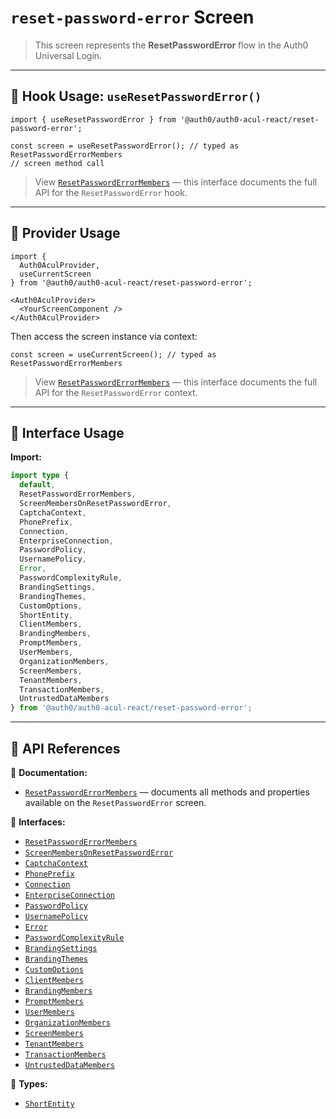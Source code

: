 # `reset-password-error` Screen

> This screen represents the **ResetPasswordError** flow in the Auth0 Universal Login.

---

## 🔹 Hook Usage: `useResetPasswordError()`

```tsx
import { useResetPasswordError } from '@auth0/auth0-acul-react/reset-password-error';

const screen = useResetPasswordError(); // typed as ResetPasswordErrorMembers
// screen method call
```

> View [`ResetPasswordErrorMembers`](https://auth0.github.io/universal-login/interfaces/Classes.ResetPasswordErrorMembers.html) — this interface documents the full API for the `ResetPasswordError` hook.

---

## 🔹 Provider Usage

```tsx
import {
  Auth0AculProvider,
  useCurrentScreen
} from '@auth0/auth0-acul-react/reset-password-error';

<Auth0AculProvider>
  <YourScreenComponent />
</Auth0AculProvider>
```

Then access the screen instance via context:

```tsx
const screen = useCurrentScreen(); // typed as ResetPasswordErrorMembers
```

> View [`ResetPasswordErrorMembers`](https://auth0.github.io/universal-login/interfaces/Classes.ResetPasswordErrorMembers.html) — this interface documents the full API for the `ResetPasswordError` context.

---

## 🔹 Interface Usage

**Import:**

```ts
import type {
  default,
  ResetPasswordErrorMembers,
  ScreenMembersOnResetPasswordError,
  CaptchaContext,
  PhonePrefix,
  Connection,
  EnterpriseConnection,
  PasswordPolicy,
  UsernamePolicy,
  Error,
  PasswordComplexityRule,
  BrandingSettings,
  BrandingThemes,
  CustomOptions,
  ShortEntity,
  ClientMembers,
  BrandingMembers,
  PromptMembers,
  UserMembers,
  OrganizationMembers,
  ScreenMembers,
  TenantMembers,
  TransactionMembers,
  UntrustedDataMembers
} from '@auth0/auth0-acul-react/reset-password-error';
```

---

## 🔸 API References

📝 **Documentation:**  
- [`ResetPasswordErrorMembers`](https://auth0.github.io/universal-login/interfaces/Classes.ResetPasswordErrorMembers.html) — documents all methods and properties available on the `ResetPasswordError` screen.

📃 **Interfaces:**
- [`ResetPasswordErrorMembers`](https://auth0.github.io/universal-login/interfaces/Classes.ResetPasswordErrorMembers.html)
- [`ScreenMembersOnResetPasswordError`](https://auth0.github.io/universal-login/interfaces/Classes.ScreenMembersOnResetPasswordError.html)
- [`CaptchaContext`](https://auth0.github.io/universal-login/interfaces/Classes.CaptchaContext.html)
- [`PhonePrefix`](https://auth0.github.io/universal-login/interfaces/Classes.PhonePrefix.html)
- [`Connection`](https://auth0.github.io/universal-login/interfaces/Classes.Connection.html)
- [`EnterpriseConnection`](https://auth0.github.io/universal-login/interfaces/Classes.EnterpriseConnection.html)
- [`PasswordPolicy`](https://auth0.github.io/universal-login/interfaces/Classes.PasswordPolicy.html)
- [`UsernamePolicy`](https://auth0.github.io/universal-login/interfaces/Classes.UsernamePolicy.html)
- [`Error`](https://auth0.github.io/universal-login/interfaces/Classes.Error.html)
- [`PasswordComplexityRule`](https://auth0.github.io/universal-login/interfaces/Classes.PasswordComplexityRule.html)
- [`BrandingSettings`](https://auth0.github.io/universal-login/interfaces/Classes.BrandingSettings.html)
- [`BrandingThemes`](https://auth0.github.io/universal-login/interfaces/Classes.BrandingThemes.html)
- [`CustomOptions`](https://auth0.github.io/universal-login/interfaces/Classes.CustomOptions.html)
- [`ClientMembers`](https://auth0.github.io/universal-login/interfaces/Classes.ClientMembers.html)
- [`BrandingMembers`](https://auth0.github.io/universal-login/interfaces/Classes.BrandingMembers.html)
- [`PromptMembers`](https://auth0.github.io/universal-login/interfaces/Classes.PromptMembers.html)
- [`UserMembers`](https://auth0.github.io/universal-login/interfaces/Classes.UserMembers.html)
- [`OrganizationMembers`](https://auth0.github.io/universal-login/interfaces/Classes.OrganizationMembers.html)
- [`ScreenMembers`](https://auth0.github.io/universal-login/interfaces/Classes.ScreenMembers.html)
- [`TenantMembers`](https://auth0.github.io/universal-login/interfaces/Classes.TenantMembers.html)
- [`TransactionMembers`](https://auth0.github.io/universal-login/interfaces/Classes.TransactionMembers.html)
- [`UntrustedDataMembers`](https://auth0.github.io/universal-login/interfaces/Classes.UntrustedDataMembers.html)


📃 **Types:**
- [`ShortEntity`](https://auth0.github.io/universal-login/types/Classes.ShortEntity.html)
